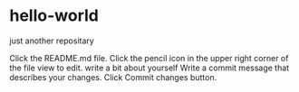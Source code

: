 # hello-world
just another repositary

Click the README.md file.
Click the
pencil icon in the upper right corner of the file view to edit.
write a bit about yourself
Write a commit message that describes your changes.
Click Commit changes button.

